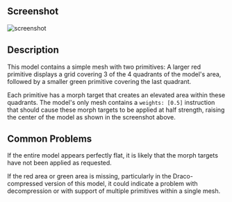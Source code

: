 ## Screenshot

![screenshot](screenshot/screenshot.jpg)

## Description

This model contains a simple mesh with two primitives:  A larger red primitive displays a grid covering 3 of the 4 quadrants of the model's area, followed by a smaller green primitive covering the last quadrant.

Each primitive has a morph target that creates an elevated area within these quadrants.  The model's only mesh contains a `weights: [0.5]` instruction that should cause these morph targets to be applied at half strength, raising the center of the model as shown in the screenshot above.

## Common Problems

If the entire model appears perfectly flat, it is likely that the morph targets have not been applied as requested.

If the red area or green area is missing, particularly in the Draco-compressed version of this model, it could indicate a problem with decompression or with support of multiple primitives within a single mesh.